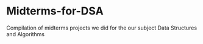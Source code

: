 # Midterms-for-DSA
Compilation of midterms projects we did for the our subject Data Structures and Algorithms

